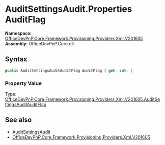 # AuditSettingsAudit.Properties AuditFlag
  

**Namespace:** [OfficeDevPnP.Core.Framework.Provisioning.Providers.Xml.V201605](OfficeDevPnP.Core.Framework.Provisioning.Providers.Xml.V201605.md)  
**Assembly:** OfficeDevPnP.Core.dll  
## Syntax
```C#
public AuditSettingsAuditAuditFlag AuditFlag { get; set; }
```

### Property Value
Type: [OfficeDevPnP.Core.Framework.Provisioning.Providers.Xml.V201605.AuditSettingsAuditAuditFlag](OfficeDevPnP.Core.Framework.Provisioning.Providers.Xml.V201605.AuditSettingsAuditAuditFlag.md)  

## See also
- [AuditSettingsAudit](OfficeDevPnP.Core.Framework.Provisioning.Providers.Xml.V201605.AuditSettingsAudit.md) 
- [OfficeDevPnP.Core.Framework.Provisioning.Providers.Xml.V201605](OfficeDevPnP.Core.Framework.Provisioning.Providers.Xml.V201605.md) 
